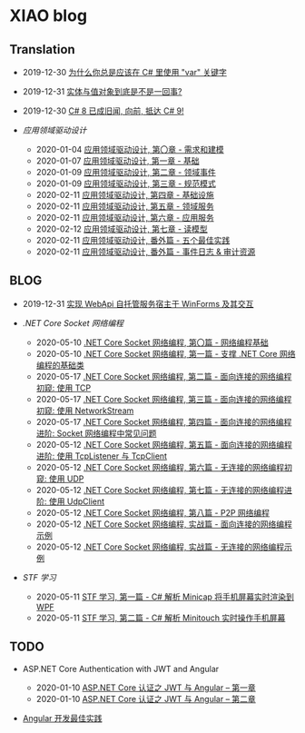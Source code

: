 # XIAO blog

## Translation

- 2019-12-30 [为什么你总是应该在 C# 里使用 "var" 关键字](./translations/why-you-should-always-use-var-keyword.md)

- 2019-12-31 [实体与值对象到底是不是一回事?](./translations/is-entity-same-as-value-object.md)

- 2019-12-30 [C# 8 已成旧闻, 向前, 抵达 C# 9!](./translations/csharp-8-is-old-news-onward-to-csharp-9.md)

- *应用领域驱动设计*

  - 2020-01-04 [应用领域驱动设计, 第〇章 - 需求和建模](./translations/applied-domain-driven-design-ddd-part-0.md)
  - 2020-01-07 [应用领域驱动设计, 第一章 - 基础](./translations/applied-domain-driven-design-ddd-part-1.md)
  - 2020-01-09 [应用领域驱动设计, 第二章 - 领域事件](./translations/applied-domain-driven-design-ddd-part-2.md)
  - 2020-01-09 [应用领域驱动设计, 第三章 - 规范模式](./translations/applied-domain-driven-design-ddd-part-3.md)
  - 2020-02-11 [应用领域驱动设计, 第四章 - 基础设施](./translations/applied-domain-driven-design-ddd-part-4.md)
  - 2020-02-11 [应用领域驱动设计, 第五章 - 领域服务](./translations/applied-domain-driven-design-ddd-part-5.md)
  - 2020-02-11 [应用领域驱动设计, 第六章 - 应用服务](./translations/applied-domain-driven-design-ddd-part-6.md)
  - 2020-02-12 [应用领域驱动设计, 第七章 - 读模型](./translations/applied-domain-driven-design-ddd-part-7.md)
  - 2020-02-11 [应用领域驱动设计, 番外篇 - 五个最佳实践](./translations/domain-driven-design-my-top-best-practices.md)
  - 2020-02-11 [应用领域驱动设计, 番外篇 - 事件日志 & 审计资源](./translations/applied-domain-driven-design-ddd-event.md)

## BLOG

- 2019-12-31 [实现 WebApi 自托管服务宿主于 WinForms 及其交互](./blogs/run-self-hosting-owin-web-api-inside-winforms.md)
  
- *.NET Core Socket 网络编程*

  - 2020-05-10 [.NET Core Socket 网络编程, 第〇篇 - 网络编程基础](./blogs/dotnet-core-socket-network-programming-00-basics.md)
  - 2020-05-10 [.NET Core Socket 网络编程, 第一篇 - 支撑 .NET Core 网络编程的基础类](./blogs/dotnet-core-socket-network-programming-01-networking-programming-basic-class.md)
  - 2020-05-17 [.NET Core Socket 网络编程, 第二篇 - 面向连接的网络编程初窥: 使用 TCP](./blogs/dotnet-core-socket-network-programming-02-tcp-first-glance-use-tcp.md)
  - 2020-05-17 [.NET Core Socket 网络编程, 第三篇 - 面向连接的网络编程初窥: 使用 NetworkStream](./blogs/dotnet-core-socket-network-programming-03-tcp-first-glance-use-networkstream.md)
  - 2020-05-17 [.NET Core Socket 网络编程, 第四篇 - 面向连接的网络编程进阶: Socket 网络编程中常见问题](.)
  - 2020-05-12 [.NET Core Socket 网络编程, 第五篇 - 面向连接的网络编程进阶: 使用 TcpListener 与 TcpClient](.)
  - 2020-05-12 [.NET Core Socket 网络编程, 第六篇 - 无连接的网络编程初窥: 使用 UDP](.)
  - 2020-05-12 [.NET Core Socket 网络编程, 第七篇 - 无连接的网络编程进阶: 使用 UdpClient](.)
  - 2020-05-12 [.NET Core Socket 网络编程, 第八篇 - P2P 网络编程](.)
  - 2020-05-12 [.NET Core Socket 网络编程, 实战篇 - 面向连接的网络编程示例](.)
  - 2020-05-12 [.NET Core Socket 网络编程, 实战篇 - 无连接的网络编程示例](.)

- *STF 学习*

  - 2020-05-11 [STF 学习, 第一篇 - C# 解析 Minicap 将手机屏幕实时渲染到 WPF](./blogs/stf-learn-01-analyze-minicap-to-render-wpf-with-csharp.md)
  - 2020-05-11 [STF 学习, 第二篇 - C# 解析 Minitouch 实时操作手机屏幕](./blogs/stf-learn-02-analyze-minitouch-to-touch-screen-with-csharp.md)
  
## TODO

- ASP.NET Core Authentication with JWT and Angular

  - 2020-01-10 [ASP.NET Core 认证之 JWT 与 Angular – 第一章](https://code-maze.com/authentication-aspnetcore-jwt-1/)
  - 2020-01-10 [ASP.NET Core 认证之 JWT 与 Angular – 第二章](https://code-maze.com/authentication-aspnetcore-jwt-2/)

- [Angular 开发最佳实践](https://code-maze.com/angular-best-practices/)
